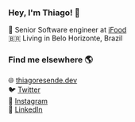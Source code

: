 
### Hey, I'm Thiago! 👋

🍔 Senior Software engineer at [iFood](https://ifood.com.br) <br />
🇧🇷 Living in Belo Horizonte, Brazil

### Find me elsewhere 🌎

🌐 [thiagoresende.dev](https://thiagoresende.com.br) <br />
🐦 [Twitter](https://twitter.com/thiagorgcr) <br />
📸 [Instagram](https://instagram.com/thiago.gcr) <br />
💼 [LinkedIn](https://www.linkedin.com/in/thiago-resende-46175391) <br />

<!-- ![profile counter](https://komarev.com/ghpvc/?username=tresende&color=red) --!>
